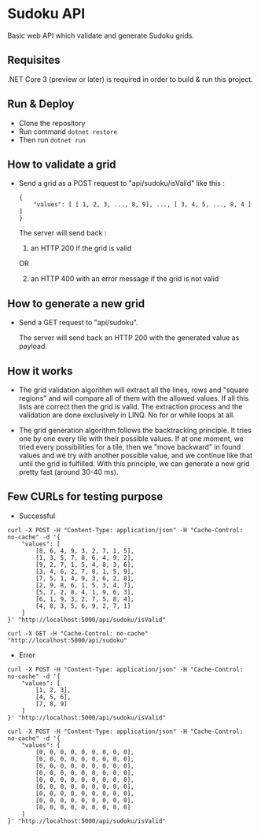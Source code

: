 # Sudoku API

Basic web API which validate and generate Sudoku grids.

## Requisites

.NET Core 3 (preview or later) is required in order to build & run this project.

## Run & Deploy

*   Clone the repository
*   Run command `dotnet restore`
*   Then run `dotnet run`

## How to validate a grid

*   Send a grid as a POST request to "api/sudoku/isValid" like this :

        {
            "values": [ [ 1, 2, 3, ..., 8, 9], ..., [ 3, 4, 5, ..., 8, 4 ] ]
        }

    The server will send back :

    1. an HTTP 200 if the grid is valid

    OR

    2. an HTTP 400 with an error message if the grid is not valid

## How to generate a new grid

* 	Send a GET request to "api/sudoku".

	The server will send back an HTTP 200 with the generated value as payload.

## How it works

*	The grid validation algorithm will extract all the lines, rows and "square regions" and will compare all of them with the allowed values. If all this lists are correct then the grid is valid.
	The extraction process and the validation are done exclusively in LINQ. No for or while loops at all.

*	The grid generation algorithm follows the backtracking principle. It tries one by one every tile with their possible values.
	If at one moment, we tried every possibilities for a tile, then we "move backward" in found values and we try with another possible value, and we continue like that until the grid is fulfilled.
	With this principle, we can generate a new grid pretty fast (around 30-40 ms).

## Few CURLs for testing purpose

- Successful
```shell
curl -X POST -H "Content-Type: application/json" -H "Cache-Control: no-cache" -d '{
    "values": [
        [8, 6, 4, 9, 3, 2, 7, 1, 5],
        [1, 3, 5, 7, 8, 6, 4, 9, 2],
        [9, 2, 7, 1, 5, 4, 8, 3, 6],
        [3, 4, 6, 2, 7, 8, 1, 5, 9],
        [7, 5, 1, 4, 9, 3, 6, 2, 8],
        [2, 9, 8, 6, 1, 5, 3, 4, 7],
        [5, 7, 2, 8, 4, 1, 9, 6, 3],
        [6, 1, 9, 3, 2, 7, 5, 8, 4],
        [4, 8, 3, 5, 6, 9, 2, 7, 1]
    ]
}' "http://localhost:5000/api/sudoku/isValid"
```
```shell
curl -X GET -H "Cache-Control: no-cache" "http://localhost:5000/api/sudoku"
```
- Error
```shell
curl -X POST -H "Content-Type: application/json" -H "Cache-Control: no-cache" -d '{
    "values": [
        [1, 2, 3],
        [4, 5, 6],
        [7, 8, 9]
    ]
}' "http://localhost:5000/api/sudoku/isValid"
```
```shell
curl -X POST -H "Content-Type: application/json" -H "Cache-Control: no-cache" -d '{
    "values": [
        [0, 0, 0, 0, 0, 0, 0, 0, 0],
        [0, 0, 0, 0, 0, 0, 0, 0, 0],
        [0, 0, 0, 0, 0, 0, 0, 0, 0],
        [0, 0, 0, 0, 0, 0, 0, 0, 0],
        [0, 0, 0, 0, 0, 0, 0, 0, 0],
        [0, 0, 0, 0, 0, 0, 0, 0, 0],
        [0, 0, 0, 0, 0, 0, 0, 0, 0],
        [0, 0, 0, 0, 0, 0, 0, 0, 0],
        [0, 0, 0, 0, 0, 0, 0, 0, 0]
    ]
}' "http://localhost:5000/api/sudoku/isValid"
```